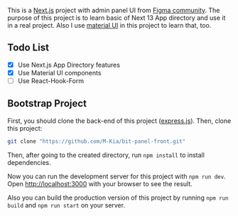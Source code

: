 This is a [Next.js](https://nextjs.org/) project with admin panel UI from [Figma community](https://www.figma.com/community/file/1161030350747233731). The purpose of this project is to learn basic of Next 13 App directory and use it in a real project. Also I use [material UI](https://mui.com/) in this project to learn that, too.

## Todo List

- [x] Use Next.js App Directory features
- [x] Use Material UI components
- [ ] Use React-Hook-Form

## Bootstrap Project

First, you should clone the back-end of this project ([express.js](https://github.com/M-Kia/bit-panel-back-express.git)). Then, clone this project:

```bash
git clone "https://github.com/M-Kia/bit-panel-front.git"
```

Then, after going to the created directory, run `npm install` to install dependencies.

Now you can run the development server for this project with `npm run dev`. Open [http://localhost:3000](http://localhost:3000) with your browser to see the result.

Also you can build the production version of this project by running `npm run build` and `npm run start` on your server.
